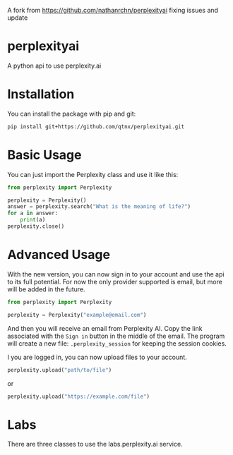 A fork from https://github.com/nathanrchn/perplexityai fixing issues and update

# perplexityai
A python api to use perplexity.ai

# Installation
You can install the package with pip and git:
```bash
pip install git+https://github.com/qtnx/perplexityai.git
```

# Basic Usage
You can just import the Perplexity class and use it like this:
```python
from perplexity import Perplexity

perplexity = Perplexity()
answer = perplexity.search("What is the meaning of life?")
for a in answer:
    print(a)
perplexity.close()
```

# Advanced Usage
With the new version, you can now sign in to your account and use the api to its full potential.
For now the only provider supported is email, but more will be added in the future.
```python
from perplexity import Perplexity

perplexity = Perplexity("example@email.com")
```
And then you will receive an email from Perplexity AI. Copy the link associated with the `Sign in` button in the middle of the email.
The program will create a new file: `.perplexity_session` for keeping the session cookies.

I you are logged in, you can now upload files to your account.
```python
perplexity.upload("path/to/file")
```
or
```python
perplexity.upload("https://example.com/file")
```

# Labs
There are three classes to use the labs.perplexity.ai service.
